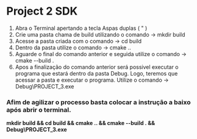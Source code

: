 <h1>Project 2 SDK</h1>

1. Abra o Terminal apertando a tecla Aspas duplas ( " )
2. Crie uma pasta chama de build utilizando o comando -> mkdir build
3. Acesse a pasta criada com o comando -> cd build
4. Dentro da pasta utilize o comando -> cmake ..
5. Aguarde o final do comando anterior e seguida utilize o comando -> cmake --build .
6. Apos a finalização do comando anterior será possivel executar o programa que estará dentro da pasta Debug. Logo, teremos que acessar a pasta e executar o programa. Utilize o comando -> Debug\PROJECT_3.exe 


<h3> Afim de agilizar o processo basta colocar a instrução a baixo após abrir o terminal. </h3>
<b> mkdir build && cd build && cmake .. && cmake --build .  && Debug\PROJECT_3.exe <b>
